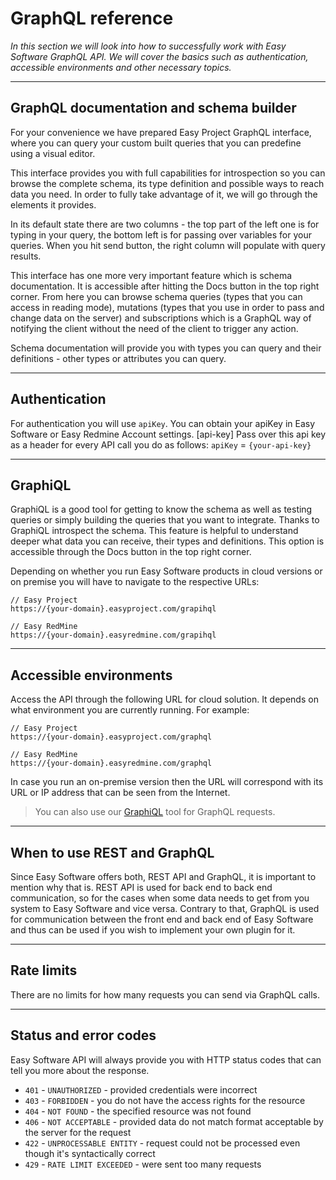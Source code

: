 # GraphQL reference

*In this section we will look into how to successfully work with Easy Software GraphQL API. We will cover the basics such as authentication, accessible environments and other necessary topics.*

---

## GraphQL documentation and schema builder
For your convenience we have prepared Easy Project GraphQL interface, where you can query your custom built queries that you can predefine using a visual editor.

This interface provides you with full capabilities for introspection so you can browse the complete schema, its type definition and possible ways to reach data you need. In order to fully take advantage of it, we will go through the elements it provides.

In its default state there are two columns - the top part of the left one is for typing in your query, the bottom left is for passing over variables for your queries. When you hit send button, the right column will populate with query results.

This interface has one more very important feature which is schema documentation. It is accessible after hitting the Docs button in the top right corner. From here you can browse schema queries (types that you can access in reading mode), mutations (types that you use in order to pass and change data on the server) and subscriptions which is a GraphQL way of notifying the client without the need of the client to trigger any action.

Schema documentation will provide you with types you can query and their definitions - other types or attributes you can query.

---

## Authentication
For authentication you will use `apiKey`.
You can obtain your apiKey in Easy Software or Easy Redmine Account settings.
[api-key]
Pass over this api key as a header for every API call you do as follows:
`apiKey` = `{your-api-key}`

---

## GraphiQL
GraphiQL is a good tool for getting to know the schema as well as testing queries or simply building the queries that you want to integrate. Thanks to GraphiQL introspect the schema. This feature is helpful to understand deeper what data you can receive, their types and definitions. This option is accessible through the Docs button in the top right corner.

Depending on whether you run Easy Software products in cloud versions or on premise you will have to navigate to the respective URLs:

```http
// Easy Project 
https://{your-domain}.easyproject.com/grapihql

// Easy RedMine
https://{your-domain}.easyredmine.com/grapihql
```

---

## Accessible environments
Access the API through the following URL for cloud solution. It depends on what environment you are currently running. For example: 

```http
// Easy Project 
https://{your-domain}.easyproject.com/graphql

// Easy RedMine
https://{your-domain}.easyredmine.com/graphql
```

In case you run an on-premise version then the URL will correspond with its URL or IP address that can be seen from the Internet.

> You can also use our [GraphiQL](https://dev-portal.dev5.easysoftware.com/graphiql) tool for GraphQL requests.

---

## When to use REST and GraphQL
Since Easy Software offers both, REST API and GraphQL, it is important to mention why that is.
REST API is used for back end to back end communication, so for the cases when some data needs to get from you system to Easy Software and vice versa.
Contrary to that, GraphQL is used for communication between the front end and back end of Easy Software and thus can be used if you wish to implement your own plugin for it.

---

## Rate limits
There are no limits for how many requests you can send via GraphQL calls.

---


## Status and error codes
Easy Software API will always provide you with HTTP status codes that can tell you more about the response.

- `401` - `UNAUTHORIZED` - provided credentials were incorrect
- `403` - `FORBIDDEN` - you do not have the access rights for the resource
- `404` - `NOT FOUND` - the specified resource was not found
- `406` - `NOT ACCEPTABLE` - provided data do not match format acceptable by the server for the request
- `422` - `UNPROCESSABLE ENTITY` - request could not be processed even though it's syntactically correct
- `429` - `RATE LIMIT EXCEEDED` - were sent too many requests
